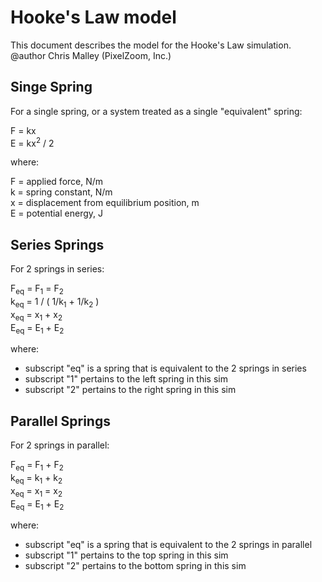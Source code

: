 # Hooke's Law model

This document describes the model for the Hooke's Law simulation.<br>
@author Chris Malley (PixelZoom, Inc.)

## Singe Spring

For a single spring, or a system treated as a single "equivalent" spring:

F = kx<br>
E = kx<sup>2</sup> / 2

where:

F = applied force, N/m<br>
k = spring constant, N/m<br>
x = displacement from equilibrium position, m<br>
E = potential energy, J

## Series Springs

For 2 springs in series:

F<sub>eq</sub> = F<sub>1</sub> = F<sub>2</sub><br>
k<sub>eq</sub> = 1 / ( 1/k<sub>1</sub> + 1/k<sub>2</sub> )<br>
x<sub>eq</sub> = x<sub>1</sub> + x<sub>2</sub><br>
E<sub>eq</sub> = E<sub>1</sub> + E<sub>2</sub>

where:

- subscript "eq" is a spring that is equivalent to the 2 springs in series
- subscript "1" pertains to the left spring in this sim
- subscript "2" pertains to the right spring in this sim

## Parallel Springs

For 2 springs in parallel:

F<sub>eq</sub> = F<sub>1</sub> + F<sub>2</sub><br>
k<sub>eq</sub> = k<sub>1</sub> + k<sub>2</sub><br>
x<sub>eq</sub> = x<sub>1</sub> = x<sub>2</sub><br>
E<sub>eq</sub> = E<sub>1</sub> + E<sub>2</sub>

where:

- subscript "eq" is a spring that is equivalent to the 2 springs in parallel
- subscript "1" pertains to the top spring in this sim
- subscript "2" pertains to the bottom spring in this sim

